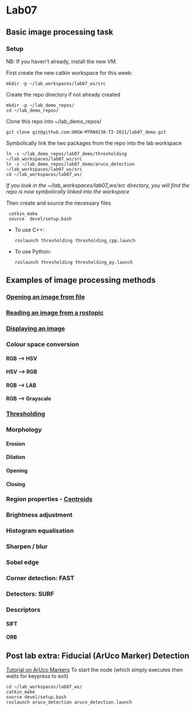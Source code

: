 # Lab07

## Basic image processing task

### Setup

NB: If you haven't already, install the new VM.

First create the new catkin workspace for this week:

  ```
  mkdir -p ~/lab_workspaces/lab07_ws/src
  ```

Create the repo directory if not already created

  ```
  mkdir -p ~/lab_demo_repos/
  cd ~/lab_demo_repos/
  ```

Clone this repo into ~/lab_demo_repos/
 
  `git clone git@github.com:UNSW-MTRN4230-T2-2021/lab07_demo.git`
 
Symbolically link the two packages from the repo into the lab workspace

  ```
  ln -s ~/lab_demo_repos/lab07_demo/thresholding ~/lab_workspaces/lab07_ws/src
  ln -s ~/lab_demo_repos/lab07_demo/aruco_detection ~/lab_workspaces/lab07_ws/src
  cd ~/lab_workspaces/lab07_ws/
  ```
*If you look in the ~/lab_workspaces/lab07_ws/src directory, you will find the repo is now symbolically linked into the workspace*

Then create and source the necessary files
 ```
  catkin_make
  source  devel/setup.bash
  ```

   
- To use C++:

  ```
  roslaunch thresholding thresholding_cpp.launch
  ```

- To use Python:

  ```
  roslaunch thresholding thresholding_py.launch
  ```

 ## Examples of image processing methods
 ### [Opening an image from file](https://learnopencv.com/read-an-image-in-opencv-python-cpp/)
 ### [Reading an image from a rostopic](https://automaticaddison.com/working-with-ros-and-opencv-in-ros-noetic/)
 ### [Displaying an image](https://docs.opencv.org/master/db/deb/tutorial_display_image.html)
 ### Colour space conversion
 #### RGB --> HSV
 #### HSV --> RGB
 #### RGB --> LAB
 #### RGB --> Grayscale
 ### [Thresholding](https://learnopencv.com/opencv-threshold-python-cpp/)
 ### Morphology
 #### Erosion
 #### Dilation
 #### Opening
 #### Closing
 ### Region properties - [Centroids](https://learnopencv.com/find-center-of-blob-centroid-using-opencv-cpp-python/)
 ### Brightness adjustment
 ### Histogram equalisation
 ### Sharpen / blur
 ### Sobel edge
 ### Corner detection: FAST
 ### Detectors: SURF
 ### Descriptors
 #### SIFT
 #### ORB
 

 ## Post lab extra: Fiducial (ArUco Marker) Detection
  [Tutorial on ArUco Markers](https://docs.opencv.org/master/d5/dae/tutorial_aruco_detection.html)
  To start the node (which simply executes then waits for keypress to exit)
  ``` 
  cd ~/lab_workspaces/lab07_ws/
  catkin_make
  source devel/setup.bash
  roslaunch aruco_detection aruco_detection.launch
  ```
